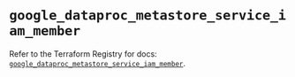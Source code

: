 # `google_dataproc_metastore_service_iam_member`

Refer to the Terraform Registry for docs: [`google_dataproc_metastore_service_iam_member`](https://registry.terraform.io/providers/hashicorp/google-beta/6.36.0/docs/resources/google_dataproc_metastore_service_iam_member).
